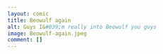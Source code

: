 ```yaml
---
layout: comic
title: Beowulf again
alt: Guys I&#039;m really into Beowulf you guys
image: Beowulf-again.jpeg
comment: []
---
```

